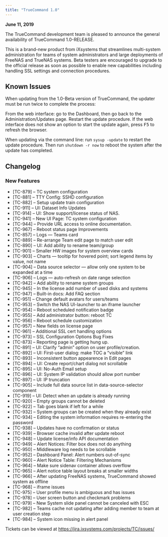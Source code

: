 ```yaml
---
title: "TrueCommand 1.0"
---
```


**June 11, 2019**

The TrueCommand development team is pleased to announce the general availability of TrueCommand 1.0-RELEASE.

This is a brand-new product from iXsystems that streamlines multi-system administration for teams of system administrators and large deployments of FreeNAS and TrueNAS systems. Beta testers are encouraged to upgrade to the official release as soon as possible to enable new capabilities including handling SSL settings and connection procedures.

## Known Issues
 

When updating from the 1.0-Beta version of TrueCommand, the updater must be run twice to complete the process:

From the web interface: go to the Dashboard, then go back to the Administration/Updates page. Restart the update procedure. If the web interface does not show an option to start the update again, press <kbd>F5</kbd> to refresh the browser.

When updating via the command line: run `sysup -update` to restart the update procedure. Then run `shutdown -r now` to reboot the system after the update has completed.

## Changelog

### New Features

+ [TC-879] – TC system configuration
+ [TC-881] – TTY Config: SSHD configuration
+ [TC-882] – Setup update train configuration
+ [TC-911] – UI: Dataset Info Updates
+ [TC-914] – UI: Show support/license status of NAS.
+ [TC-941] – New UI Page: TC system configuration
+ [TC-944] – Provide URL access to online documentation.
+ [TC-967] – Reboot status page Improvements
+ [TC-857] – Logs — Teams card
+ [TC-889] – Re-arrange Team edit page to match user edit
+ [TC-890] – UI: Add ability to rename team/group
+ [TC-901] – Smaller HW images for system overview cards
+ [TC-903] – Charts — tooltip for hovered point; sort legend items by value, not name
+ [TC-904] – Data source selector — allow only one system to be expanded at a time
+ [TC-906] – Logs — auto-refresh on date range selection
+ [TC-942] – Add ability to rename system groups
+ [TC-945] – In the license add number of used disks and systems
+ [TC-947] – Built-in docs: Add FAQ section
+ [TC-951] – Change default avatars for users/teams
+ [TC-953] – Switch the NAS UI-launcher to an iframe launcher
+ [TC-954] – Reboot scheduled notification badge
+ [TC-955] – Add administrator button: reboot TC
+ [TC-956] – Reboot schedule customization
+ [TC-957] – New fields on license page
+ [TC-961] – Additional SSL cert handling options
+ [TC-973] – SSL Configuration Options Bug Fixes
+ [TC-873] – Reporting page is getting hung up.
+ [TC-891] – UI: Clarify “admin” option on user profile/creation.
+ [TC-892] – UI: First-user dialog: make TOC a “visible” link
+ [TC-893] – Inconsistent button appearence in Edit pages
+ [TC-894] – UI: Create report/chart dialog not scrollable
+ [TC-895] – UI: No-Auth Email setup
+ [TC-896] – UI: System IP validation should allow port number
+ [TC-897] – UI: IP truncation
+ [TC-905] – Include full data source list in data-source-selector component
+ [TC-919] – UI: Detect when an update is already running
+ [TC-920] – Empty groups cannot be deleted
+ [TC-922] – Tab goes blank if left for a while
+ [TC-932] – System groups can be created when they already exist
+ [TC-934] – Editing the system information requires re-entering the password
+ [TC-938] – Updates have no confirmation or status
+ [TC-939] – Browser cache invalid after update reboot
+ [TC-948] – Update license/info API documentation
+ [TC-949] – Alert Notices: Filter box does not do anything
+ [TC-950] – Middleware log needs to be scrollable
+ [TC-952] – Dashboard Panel: Alert numbers out-of-sync
+ [TC-960] – Alert Notice Table: Filtering Mechanisms
+ [TC-964] – Make sure sidenav container allows overflow
+ [TC-965] – Alert notice table layout breaks at smaller widths
+ [TC-966] – After updating FreeNAS systems, TrueCommand showed system as offline
+ [TC-968] – iframe issues
+ [TC-975] – User profile menu is ambiguous and has issues
+ [TC-978] – User screen button and checkmark problems
+ [TC-979] – New System slide panel cannot be canceled with ESC
+ [TC-982] – Teams cache not updating after adding member to team at user creation step
+ [TC-984] – System icon missing in alert panel

Tickets can be viewed at https://jira.ixsystems.com/projects/TC/issues/
